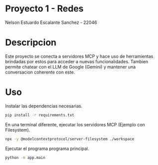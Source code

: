 # Proyecto 1 - Redes

Nelson Estuardo Escalante Sanchez - 22046

# Descripcion

Este proyecto se conecta a servidores MCP y hace uso de herramientas brindadas por estos para acceder a nuevas funcionalidades. Tambien permite chatear con el LLM de Google (Gemini) y mantener una conversacion coherente con este.

# Uso 

Instalar las dependencias necesarias.
```bash
pip install -r requirements.txt
```

En una terminal diferente, ejecutar los servidores MCP (Ejemplo con Filesystem).
```bash
npx -y @modelcontextprotocol/server-filesystem ./workspace
```

Ejecutar el programa programa principal.
```bash
python -m app.main
```